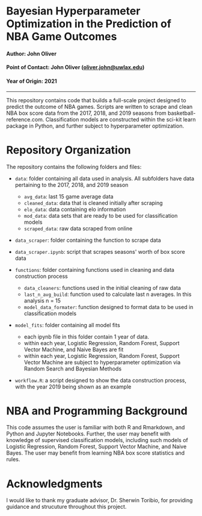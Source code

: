 # Bayesian Hyperparameter Optimization in the Prediction of NBA Game Outcomes

#### Author: John Oliver
#### Point of Contact: John Oliver (oliver.john@uwlax.edu)
#### Year of Origin: 2021

*** 

This repository contains code that builds a full-scale project designed to predict the outcome of NBA games. Scripts are written to scrape and clean NBA box score data from the 2017, 2018, and 2019 seasons from basketball-reference.com. Classification models are constructed within the sci-kit learn package in Python, and further subject to hyperparameter optimization.

# Repository Organization 

The repository contains the following folders and files:

- `data`: folder containing all data used in analysis. All subfolders have data pertaining to the 2017, 2018, and 2019 season
  * `avg_data`: last 15 game average data
  * `cleaned_data`: data that is cleaned initially after scraping
  * `elo_data`: data containing elo information
  * `mod_data`: data sets that are ready to be used for classification models
  * `scraped_data`: raw data scraped from online 

- `data_scraper`: folder containing the function to scrape data
 * `data_scraper.ipynb`: script that scrapes seasons' worth of box score data

- `functions`: folder containing functions used in cleaning and data construction process
  * `data_cleaners`: functions used in the initial cleaning of raw data
  * `last_n_avg_build`: function used to calculate last n averages. In this analysis n = 15
  * `model_data_formater`: function designed to format data to be used in classification models

- `model_fits`: folder containing all model fits
  * each ipynb file in this folder contain 1 year of data.
  * within each year, Logistic Regression, Random Forest, Support Vector Machine, and Naive Bayes are fit
  * within each year, Logistic Regression, Random Forest, Support Vector Machine are subject to hyperparameter optimization via Random Search and Bayesian Methods

- `workflow.R`: a script designed to show the data construction process, with the year 2019 being shown as an example 

 
# NBA and Programming Background

This code assumes the user is familiar with both R and Rmarkdown, and Python and Jupyter Notebooks. Further, the user may benefit with knowledge of supervised classification models, including such models of Logistic Regression, Random Forest, Support Vector Machine, and Naive Bayes. The user may benefit from learning NBA box score statistics and rules.

# Acknowledgments

I would like to thank my graduate advisor, Dr. Sherwin Toribio, for providing guidance and strucuture throughout this project.
